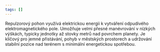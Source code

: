 ```yaml
---
tags: []
---
```

Repulzorový pohon využívá elektrickou energii k vytváření odpudivého elektromagnetického pole. Umožňuje velmi přesné manévrování v nízkých výškách, typicky jednotky až stovky metrů nad povrchem planety. Je klíčový pro jemné přistávání, pohyb v městských prostorech a udržování stabilní pozice nad terénem s minimální energetickou spotřebou.